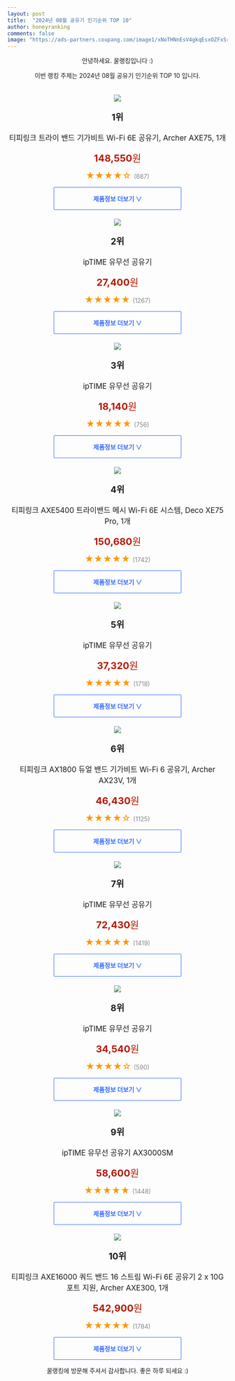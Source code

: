 ```yaml
---
layout: post
title:  "2024년 08월 공유기 인기순위 TOP 10"
author: honeyranking
comments: false
image: "https://ads-partners.coupang.com/image1/xNoTHNnEsV4gkqEsxOZFxSr8NYAZir7zecscCDYi3nUBSWlrw1SRKVG8a9l-KPRxVWq1NhMJtViJVMCgFY2GsbU8ZfR9lEDwSLuGshv0z-cO7ffXn-AUfB_87OdPDjr0xTFPEzfGinCJPO-vU9v7aNb01HXAlTEbWmGb_1kOm8tiabDZM4EGcJdUwuhXJHUhIrXQUQi8bw9x8-Ne_edn47_QOCmgoL6BqynXlg1o6EHXCg31B4RAOXKHUHxP5AlsDxZw77ZLCHLwOX3FHF0B6Zi9NJXXyUScuoRYLzgwXOY="
---
```

<p style="text-align: center;">안녕하세요. 꿀랭킹입니다 :)</p>
<p style="text-align: center;">이번 랭킹 주제는 2024년 08월 공유기 인기순위 TOP 10 입니다.</p><center><img src="https://ads-partners.coupang.com/image1/xNoTHNnEsV4gkqEsxOZFxSr8NYAZir7zecscCDYi3nUBSWlrw1SRKVG8a9l-KPRxVWq1NhMJtViJVMCgFY2GsbU8ZfR9lEDwSLuGshv0z-cO7ffXn-AUfB_87OdPDjr0xTFPEzfGinCJPO-vU9v7aNb01HXAlTEbWmGb_1kOm8tiabDZM4EGcJdUwuhXJHUhIrXQUQi8bw9x8-Ne_edn47_QOCmgoL6BqynXlg1o6EHXCg31B4RAOXKHUHxP5AlsDxZw77ZLCHLwOX3FHF0B6Zi9NJXXyUScuoRYLzgwXOY=" style="margin-top:20px" /></center><p style="text-align: center; font-size: 20px"><b>1위</b></p><p style="text-align: center; font-size: 17px">티피링크 트라이 밴드 기가비트 Wi-Fi 6E 공유기, Archer AXE75, 1개</p><p style="text-align: center;"><span style="color: #b61800; font-size: 22px;"><b>148,550</b>원</span></p><p style="text-align: center;"><span style="color: #ff9600; font-size: 20px;">★★★★☆ </span><span style="color: #878787;">(687)</span></p><center><a href="https://link.coupang.com/re/AFFSDP?lptag=AF3899140&subid=honeyrank&pageKey=6423008858&itemId=13827276963&vendorItemId=81077471908&traceid=V0-153-7e096a5df19749bf&clickBeacon=ec94c220-5d7a-11ef-85d7-85a5600002aa%7E3&requestid=20240819010000808279755148&token=31850C%7CMIXED"><div style="font-size: 14px; display: inline-block; padding: 15px 90px; color: #346aff; border-radius: 2px; border: 1px solid #346aff; cursor: pointer;"><b>제품정보 더보기 &or;</b></div></a></center><center><img src="https://ads-partners.coupang.com/image1/_JhAZ-jCjH_uF9GM_FxaLNkTQ04ynFZKl0QP4JNnYBGG6bpDT4VuSOR_3N2HkjMK92mFJGcVZVZWWYc6B5CoKLDV0HCI6Ts73ErO5NWGk__pphcHhJdjrvKHeQNFi-0ITjvrqZTAuLGtblpQUY37wfuActAt2CsDt38zxP1R9TGs2URtDf1mrb_LAgiiaaUwbZZH6PtDXUvzX8bBtbtPTenDX5EqhlOFhxqopKYkKU0RGqTNs1U3ZY-dCLEfKfAw5ZGMTLVJxDtbnHCUaU_BfbCPpv8wkV_tS-qUIH0KKUveJ2qKD2NAHNlJVQ==" style="margin-top:20px" /></center><p style="text-align: center; font-size: 20px"><b>2위</b></p><p style="text-align: center; font-size: 17px">ipTIME 유무선 공유기</p><p style="text-align: center;"><span style="color: #b61800; font-size: 22px;"><b>27,400</b>원</span></p><p style="text-align: center;"><span style="color: #ff9600; font-size: 20px;">★★★★★ </span><span style="color: #878787;">(1267)</span></p><center><a href="https://link.coupang.com/re/AFFSDP?lptag=AF3899140&subid=honeyrank&pageKey=6848341813&itemId=16304905764&vendorItemId=83497200523&traceid=V0-153-70e79c3b9d3ff971&requestid=20240819010000808279755148&token=31850C%7CMIXED"><div style="font-size: 14px; display: inline-block; padding: 15px 90px; color: #346aff; border-radius: 2px; border: 1px solid #346aff; cursor: pointer;"><b>제품정보 더보기 &or;</b></div></a></center><center><img src="https://ads-partners.coupang.com/image1/3uQ7UKXnAFEx9MPi3i_qtdGHKLKvXNC6xv31VlYcOODmyqURTBbLhY1iPshEi7wYZcaTVHXpQdidoIgp0w7fimeZzc-6n6StrxoFLDwuwMZIIQ-vpzei5j2hWHJCKa0HOPqkAtqUqzfsjNbrZtZ67scmvPFNE6yhLIN0e-d627mLPH0W_P6gTgOLA4e2mZxvgKTtXoGWAUsiP2WthJWuAX6YwNuRzZLjqD1e6aWjY0nntgVxzRwBjTkFTZQJYdjVXvmhZ7Ty0hd9q5ockBsq_xW_XFK5etG0Qg==" style="margin-top:20px" /></center><p style="text-align: center; font-size: 20px"><b>3위</b></p><p style="text-align: center; font-size: 17px">ipTIME 유무선 공유기</p><p style="text-align: center;"><span style="color: #b61800; font-size: 22px;"><b>18,140</b>원</span></p><p style="text-align: center;"><span style="color: #ff9600; font-size: 20px;">★★★★★ </span><span style="color: #878787;">(756)</span></p><center><a href="https://link.coupang.com/re/AFFSDP?lptag=AF3899140&subid=honeyrank&pageKey=7427856614&itemId=19284790668&vendorItemId=4851606562&traceid=V0-153-f1f5302063f15c0a&requestid=20240819010000808279755148&token=31850C%7CMIXED"><div style="font-size: 14px; display: inline-block; padding: 15px 90px; color: #346aff; border-radius: 2px; border: 1px solid #346aff; cursor: pointer;"><b>제품정보 더보기 &or;</b></div></a></center><center><img src="https://ads-partners.coupang.com/image1/W5KznX36UT20M6R3W0_krHj5nZFJiFuLu4RAZw00plMUraglR-W4xBIibkR4EP1VrtwblLTcKlKMuLYNrp3NeQjSzws6UdmQH46LvvLqYMD9iU14-7MAQ3c3NqvoQr90NHN6WNT62JdNUCA-teDwjffruWkh3CY9jQwmFT9TEuf-1XrHuQWRevXg4qXeRfMle-MoJIWbF7XAtg4HsOFOeAMOOG3kGJRyemlv1srI1H84FUZPSXR8i_-ildZPkzs_e9x7W8Yy1p5gkBBib2bixAMSc1fz2pLDXUZq2GoyQPU=" style="margin-top:20px" /></center><p style="text-align: center; font-size: 20px"><b>4위</b></p><p style="text-align: center; font-size: 17px">티피링크 AXE5400 트라이밴드 메시 Wi-Fi 6E 시스템, Deco XE75 Pro, 1개</p><p style="text-align: center;"><span style="color: #b61800; font-size: 22px;"><b>150,680</b>원</span></p><p style="text-align: center;"><span style="color: #ff9600; font-size: 20px;">★★★★★ </span><span style="color: #878787;">(1742)</span></p><center><a href="https://link.coupang.com/re/AFFSDP?lptag=AF3899140&subid=honeyrank&pageKey=6718479349&itemId=15619962416&vendorItemId=82837691638&traceid=V0-153-6c9c32ea39b867b6&clickBeacon=ec94c220-5d7a-11ef-bda9-eda643f25657%7E3&requestid=20240819010000808279755148&token=31850C%7CMIXED"><div style="font-size: 14px; display: inline-block; padding: 15px 90px; color: #346aff; border-radius: 2px; border: 1px solid #346aff; cursor: pointer;"><b>제품정보 더보기 &or;</b></div></a></center><center><img src="https://ads-partners.coupang.com/image1/lYu17EkJuF3UKWYilVehU_mQPHZnaNhhrpGjSTsqaK8K31Jenejjruua6pzH99D-yeEhru_vAA5BDD0VjobHzaP-lzJz0ZrT97NOwEQGjeyOJUV3RtaSnCkVWWkpe_9UujfNNlS8ZZM4OoeQtgsSeP1IJZZmXvCBKMTpQyFzSjfpDJHPDrpQQqSw1mMw6slIqr5qq9tlT-6NwjU4wGoDmps7SRL4EZrkcyaCJEn7L23fDB5fFyOl04v-_QOrevdXfL0Afo9tVqCLRBCJom3cvly-9UMIyFiepWntGopaUON9wOVwZJzOi8A=" style="margin-top:20px" /></center><p style="text-align: center; font-size: 20px"><b>5위</b></p><p style="text-align: center; font-size: 17px">ipTIME 유무선 공유기</p><p style="text-align: center;"><span style="color: #b61800; font-size: 22px;"><b>37,320</b>원</span></p><p style="text-align: center;"><span style="color: #ff9600; font-size: 20px;">★★★★★ </span><span style="color: #878787;">(1718)</span></p><center><a href="https://link.coupang.com/re/AFFSDP?lptag=AF3899140&subid=honeyrank&pageKey=7764272648&itemId=22829181897&vendorItemId=90185061740&traceid=V0-153-5f6c5da8ec2864ad&requestid=20240819010000808279755148&token=31850C%7CMIXED"><div style="font-size: 14px; display: inline-block; padding: 15px 90px; color: #346aff; border-radius: 2px; border: 1px solid #346aff; cursor: pointer;"><b>제품정보 더보기 &or;</b></div></a></center><center><img src="https://ads-partners.coupang.com/image1/gUJ3NFF783nPIJNegQIzi0dZhrGgge8ApJoFWAd_7mw_alYTUfChQ3ZkS0hYTGCfoV2cIGOCpKrNQPXsV9EUxWHfyG1e8ld_JUjdhXg7a50xog0ERa_KpsGDKREEt2y3C49DUk1DKGDyHHnmVfU2OeGS45FLREkunlD1ZHNSCABWORY5GlDsnSxps82XsKpEUsdNumsZIRvCvuIE7ma1tyNhOyJBkOI_BTktQxP9KCefINz0_VmpJdxOkLvnVETC-0wG23jKZtqEAWUQ992k-5Q3D-bODcjaJaslUGNDQg==" style="margin-top:20px" /></center><p style="text-align: center; font-size: 20px"><b>6위</b></p><p style="text-align: center; font-size: 17px">티피링크 AX1800 듀얼 밴드 기가비트 Wi-Fi 6 공유기, Archer AX23V, 1개</p><p style="text-align: center;"><span style="color: #b61800; font-size: 22px;"><b>46,430</b>원</span></p><p style="text-align: center;"><span style="color: #ff9600; font-size: 20px;">★★★★☆ </span><span style="color: #878787;">(1125)</span></p><center><a href="https://link.coupang.com/re/AFFSDP?lptag=AF3899140&subid=honeyrank&pageKey=7970214343&itemId=22071127824&vendorItemId=89118212619&traceid=V0-153-197d0e68f046f330&clickBeacon=ec94c220-5d7a-11ef-a7f8-265e969fcef7%7E3&requestid=20240819010000808279755148&token=31850C%7CMIXED"><div style="font-size: 14px; display: inline-block; padding: 15px 90px; color: #346aff; border-radius: 2px; border: 1px solid #346aff; cursor: pointer;"><b>제품정보 더보기 &or;</b></div></a></center><center><img src="https://ads-partners.coupang.com/image1/QNwxHkoRKT4mkFexQLgJVPz_Xbnq9Bm6iU8ATbg67c1omr4gLWdIWwFEwwIzMxOulgcxaTzZoX9i5d1rB2BSC8gpfnSNG7iImBAr-x7acWloX_CPmhdUc-W7SD4g8ZExKLUeLEc6yyrS0Yh9Go8h2tNIxxHV1ViRVhBgJxhRzLEk8KUCJzWB8B0xUlnvR0_iJ7upPmqCPVWp8kSxHa03rbEQuWGNGOUVFa600t0VGYuZ-DhE0O3TcTPX04pLRDw734_jH9GvXHU2AUkf5QODVppOeUahwaXmeg==" style="margin-top:20px" /></center><p style="text-align: center; font-size: 20px"><b>7위</b></p><p style="text-align: center; font-size: 17px">ipTIME 유무선 공유기</p><p style="text-align: center;"><span style="color: #b61800; font-size: 22px;"><b>72,430</b>원</span></p><p style="text-align: center;"><span style="color: #ff9600; font-size: 20px;">★★★★★ </span><span style="color: #878787;">(1419)</span></p><center><a href="https://link.coupang.com/re/AFFSDP?lptag=AF3899140&subid=honeyrank&pageKey=7525305577&itemId=19745910582&vendorItemId=86771234875&traceid=V0-153-cecbbe1952113780&requestid=20240819010000808279755148&token=31850C%7CMIXED"><div style="font-size: 14px; display: inline-block; padding: 15px 90px; color: #346aff; border-radius: 2px; border: 1px solid #346aff; cursor: pointer;"><b>제품정보 더보기 &or;</b></div></a></center><center><img src="https://ads-partners.coupang.com/image1/pP0t8lYUVTKGqMAtpNZ4voVjKqwv2PzRwr19b4OT0FRZyh_Hz3ycYP2Fd0jlELTeaukt_3HiIDfU69Fv651i3q9lkq6Z8e0KtsFJdv79VElcqL_j6soXdJ9YpD8LM4UaNAgUCsbQD0Z91Lf_FzhpDSkIlmJk7s5AM82UWFFY-fGFP68fecmzmjTjzDJ2WZy4bktkDp0BgcKy9qQg9OPK_T46mnD5teh9hdPTUJDG86UYuqKpy3M_2u4lM9DZQzA_w9IinRdN-plG0v6S3EY5FWTG4o-BwtMTnMC7xWxv3tCh78zu-wbKgd-RUg==" style="margin-top:20px" /></center><p style="text-align: center; font-size: 20px"><b>8위</b></p><p style="text-align: center; font-size: 17px">ipTIME 유무선 공유기</p><p style="text-align: center;"><span style="color: #b61800; font-size: 22px;"><b>34,540</b>원</span></p><p style="text-align: center;"><span style="color: #ff9600; font-size: 20px;">★★★★☆ </span><span style="color: #878787;">(590)</span></p><center><a href="https://link.coupang.com/re/AFFSDP?lptag=AF3899140&subid=honeyrank&pageKey=7815853276&itemId=21214189564&vendorItemId=88898847459&traceid=V0-153-4662d52b6cf3d712&requestid=20240819010000808279755148&token=31850C%7CMIXED"><div style="font-size: 14px; display: inline-block; padding: 15px 90px; color: #346aff; border-radius: 2px; border: 1px solid #346aff; cursor: pointer;"><b>제품정보 더보기 &or;</b></div></a></center><center><img src="https://ads-partners.coupang.com/image1/0fWacAjLqCUhfWs50TeyMk277_3q1Pf88604uaqO1KTEaSoYK2XLVKcnvZD7U_qaW8ywAoDyaZmlyCybftsV-WhQJJ3qNU8FWxGKGpGHnqWnxZhn3dbiDHkQIOdeyTj3mTxWI16KVZCjdLe2kX70GRZ3RHf11S-Dbd4ibr_0FLXAmLWxEP-S51yIwa28ZWMhrhTKlbDrc8rB9wEaOE43USmHx1DpuVqqLW2bCIX2_NK8Ps4FK382S1gcs-DdEdzy3IycG9FDx39LWP1RY6reOWpS7pcM-Ca6Rr4=" style="margin-top:20px" /></center><p style="text-align: center; font-size: 20px"><b>9위</b></p><p style="text-align: center; font-size: 17px">ipTIME 유무선 공유기 AX3000SM</p><p style="text-align: center;"><span style="color: #b61800; font-size: 22px;"><b>58,600</b>원</span></p><p style="text-align: center;"><span style="color: #ff9600; font-size: 20px;">★★★★★ </span><span style="color: #878787;">(1448)</span></p><center><a href="https://link.coupang.com/re/AFFSDP?lptag=AF3899140&subid=honeyrank&pageKey=8087525324&itemId=22829929040&vendorItemId=90185048709&traceid=V0-153-7babcf54fb72a5ac&requestid=20240819010000808279755148&token=31850C%7CMIXED"><div style="font-size: 14px; display: inline-block; padding: 15px 90px; color: #346aff; border-radius: 2px; border: 1px solid #346aff; cursor: pointer;"><b>제품정보 더보기 &or;</b></div></a></center><center><img src="https://ads-partners.coupang.com/image1/oFAyzp7x89q_w33OoOg6oGqf7pZwx1wqodzxEMcs7LIE18WpoNN7RQsOHBjt1wKirhjArgNLqpCoj5UfTT14I-9T2LW6XrlmH4aGz4zZIapHnE2OsnQ3ZGiD3gCV2po4QvMFQakgqtC4RFmxkqDT_WRcIsBjHoWTMV9wJOSn9juWXX2yO8oU4JAI9Hd6iQuR2cpXiivVEcBJhjXi0-MFlycVr_pOoSsfUFi2t-ts8jXJwnGawI67IZfsyi70dBbdR4H6vNKYmhh9DQTUTCPOGl9hoyTjtM3dVmG96XBh6w==" style="margin-top:20px" /></center><p style="text-align: center; font-size: 20px"><b>10위</b></p><p style="text-align: center; font-size: 17px">티피링크 AXE16000 쿼드 밴드 16 스트림 Wi-Fi 6E 공유기 2 x 10G 포트 지원, Archer AXE300, 1개</p><p style="text-align: center;"><span style="color: #b61800; font-size: 22px;"><b>542,900</b>원</span></p><p style="text-align: center;"><span style="color: #ff9600; font-size: 20px;">★★★★★ </span><span style="color: #878787;">(1784)</span></p><center><a href="https://link.coupang.com/re/AFFSDP?lptag=AF3899140&subid=honeyrank&pageKey=7060705141&itemId=17505920995&vendorItemId=84673219442&traceid=V0-153-f9035e546cd2203f&clickBeacon=ec94c220-5d7a-11ef-9bce-b56d03e142ca%7E3&requestid=20240819010000808279755148&token=31850C%7CMIXED"><div style="font-size: 14px; display: inline-block; padding: 15px 90px; color: #346aff; border-radius: 2px; border: 1px solid #346aff; cursor: pointer;"><b>제품정보 더보기 &or;</b></div></a></center><p style="text-align: center;">꿀랭킹에 방문해 주셔서 감사합니다. 좋은 하루 되세요 :)</p>
